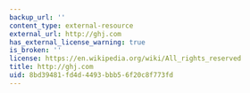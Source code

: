 ```yaml
---
backup_url: ''
content_type: external-resource
external_url: http://ghj.com
has_external_license_warning: true
is_broken: ''
license: https://en.wikipedia.org/wiki/All_rights_reserved
title: http://ghj.com
uid: 8bd39481-fd4d-4493-bbb5-6f20c8f773fd
---
```

